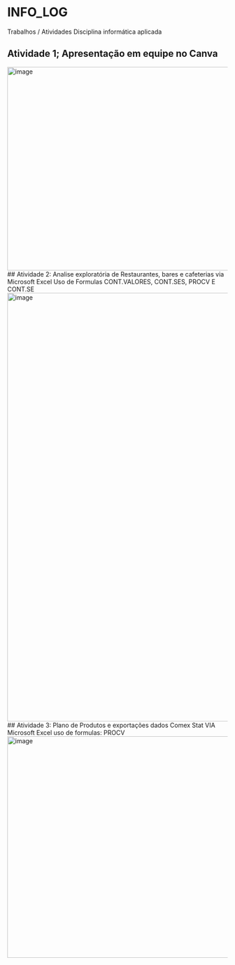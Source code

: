 # INFO_LOG
Trabalhos / Atividades Disciplina informática aplicada
## Atividade 1; Apresentação em equipe no Canva
<img width="824" height="464" alt="image" src="https://github.com/user-attachments/assets/a2780543-a341-4ea6-8a7d-1193fba3062c" />
## Atividade 2: Analise exploratória de Restaurantes, bares e cafeterias via Microsoft Excel
Uso de Formulas CONT.VALORES, CONT.SES, PROCV E CONT.SE
<img width="1898" height="977" alt="image" src="https://github.com/user-attachments/assets/5c0d6f62-5ad6-4246-8058-4b5696943bd5" />
## Atividade 3: Plano de Produtos  e exportações dados Comex Stat VIA Microsoft Excel 
uso de formulas: PROCV
<img width="1146" height="505" alt="image" src="https://github.com/user-attachments/assets/b2c63e15-286f-40d5-aeb4-d3ca0af27c82" />

